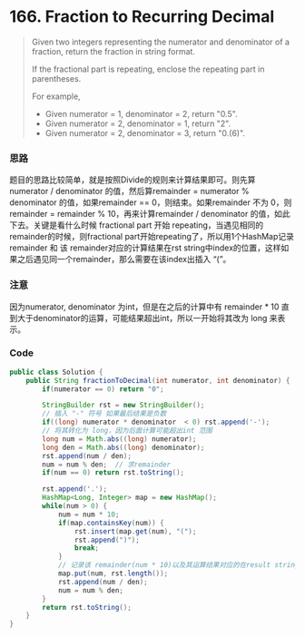 # 166. Fraction to Recurring Decimal

> Given two integers representing the numerator and denominator of a fraction, return the fraction in string format.
>
> If the fractional part is repeating, enclose the repeating part in parentheses.
>
> For example,
>
> * Given numerator = 1, denominator = 2, return "0.5".
> * Given numerator = 2, denominator = 1, return "2".
> * Given numerator = 2, denominator = 3, return "0.\(6\)".

### 思路

题目的思路比较简单，就是按照Divide的规则来计算结果即可。则先算 numerator / denominator 的值，然后算remainder = numerator % denominator 的值，如果remainder == 0，则结束。如果remainder 不为 0，则 remainder = remainder % 10，再来计算remainder / denominator 的值，如此下去。关键是看什么时候 fractional part 开始 repeating，当遇见相同的remainder的时候，则fractional part开始repeating了，所以用1个HashMap记录remainder 和 该 remainder对应的计算结果在rst string中index的位置，这样如果之后遇见同一个remainder，那么需要在该index出插入 “\(”。

### 注意

因为numerator, denominator 为int，但是在之后的计算中有 remainder \* 10 直到大于denominator的运算，可能结果超出int，所以一开始将其改为 long 来表示。

### Code

```java
public class Solution {
    public String fractionToDecimal(int numerator, int denominator) {
        if(numerator == 0) return "0";

        StringBuilder rst = new StringBuilder();
        // 插入 "-" 符号 如果最后结果是负数
        if((long) numerator * denominator  < 0) rst.append('-');
        // 将其转化为 long，因为后面计算可能超出int 范围
        long num = Math.abs((long) numerator);
        long den = Math.abs((long) denominator);
        rst.append(num / den);
        num = num % den;  // 求remainder
        if(num == 0) return rst.toString();    

        rst.append('.');
        HashMap<Long, Integer> map = new HashMap();
        while(num > 0) {
            num = num * 10;
            if(map.containsKey(num)) {
                rst.insert(map.get(num), "(");
                rst.append(")");
                break;
            }
            // 记录该 remainder(num * 10)以及其运算结果对应的在result string中的index的位置
            map.put(num, rst.length());
            rst.append(num / den);
            num = num % den;
        }
        return rst.toString();
    }
}
```



